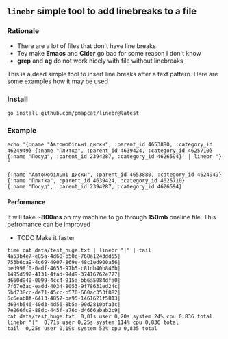 ## `linebr` simple tool to add linebreaks to a file

### Rationale

* There are a lot of files that don't have line breaks
* Tey make __Emacs__ and __Cider__ go bad for some reason I don't know
* __grep__ and __ag__ do not work nicely with file without linebreaks 

This is a dead simple tool to insert line breaks after a text pattern. 
Here are some examples how it may be used

### Install 

`go install github.com/pmapcat/linebr@latest`


### Example 

```
echo '{:name "Автомобільні диски", :parent_id 4653880, :category_id 4624949} {:name "Плитка", :parent_id 4639424, :category_id 4625710} {:name "Посуд", :parent_id 2394287, :category_id 4626594}' | linebr "} " 

{:name "Автомобільні диски", :parent_id 4653880, :category_id 4624949} 
{:name "Плитка", :parent_id 4639424, :category_id 4625710} 
{:name "Посуд", :parent_id 2394287, :category_id 4626594}
```

#### Performance 

It will take __~800ms__ on my machine to go through __150mb__ oneline file.
This pefromance can be improved

* TODO Make it faster

```
time cat data/test_huge.txt | linebr "|" | tail 
4a53b4e7-e85a-4d60-b50c-768a1243dd55|
753b6ca9-4c69-4907-869e-48c1ed900a56|
bed998f0-0adf-4655-97b5-c81db40b846b|
1495d592-4131-4fad-94d9-37416762e777|
d660d940-0099-4cc4-915a-bb6a5084dfa0|
7f67e3ac-eadd-4034-8053-9f78631ed24c|
5bd738cc-de71-45cc-b570-660ac353f882|
6c6eab8f-6413-4857-ba95-1461621f5813|
d694b546-40d3-4d56-8b5a-90d2810bfa3c|
7e266fc9-88dc-445f-a76d-d4666abab2c9|
cat data/test_huge.txt  0,01s user 0,20s system 24% cpu 0,836 total
linebr "|"  0,71s user 0,25s system 114% cpu 0,836 total
tail  0,25s user 0,19s system 52% cpu 0,835 total
```


